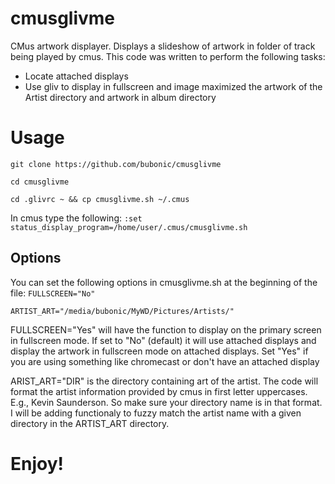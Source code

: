 # cmusglivme
CMus artwork displayer. Displays a slideshow of artwork in folder of track being played by cmus.
This code was written to perform the following tasks:
* Locate attached displays
* Use gliv to display in fullscreen and image maximized the artwork of the Artist directory and artwork in album directory

# Usage

`git clone https://github.com/bubonic/cmusglivme`

`cd cmusglivme`

`cd .glivrc ~ && cp cmusglivme.sh ~/.cmus`

In cmus type the following:
`:set status_display_program=/home/user/.cmus/cmusglivme.sh`


## Options
You can set the following options in cmusglivme.sh at the beginning of the file:
`FULLSCREEN="No"`

`ARTIST_ART="/media/bubonic/MyWD/Pictures/Artists/"`
 
FULLSCREEN="Yes"
will have the function to display on the primary screen in fullscreen mode. If set to "No" (default) it will use attached displays and display the artwork in fullscreen mode on attached displays. Set "Yes" if you are using something like chromecast or don't have an attached display
 
ARIST_ART="DIR"
is the directory containing art of the artist. The code will format the artist information provided by cmus in first letter uppercases. E.g., Kevin Saunderson. So make sure your directory name is in that format. I will be adding functionaly to fuzzy match the artist name with a given directory in the ARTIST_ART directory. 

# Enjoy!
